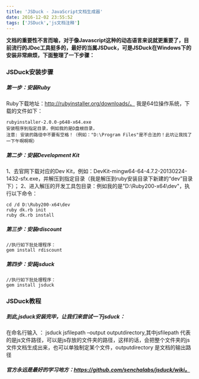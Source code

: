```yaml
---
title: 'JSDuck - JavaScript文档生成器'
date: 2016-12-02 23:55:52
tags: ['JSDuck','js文档注释']
---
```

__文档的重要性不言而喻，对于像Javascript这种的动态语言来说就更重要了，目前流行的JDoc工具挺多的，最好的当属JSDuck，可是JSDuck在Windows下的安装非常麻烦，下面整理了一下步骤：__
### JSDuck安装步骤

##### 第一步：安装Ruby

Ruby下载地址：http://rubyinstaller.org/downloads/。
我是64位操作系统，下载的文件如下：

    rubyinstaller-2.0.0-p648-x64.exe
    安装程序到指定目录，例如我的是D盘根目录，
    注意: 安装的路径中不要有空格！（例如："D:\Program Files"是不合法的！此坑让我找了一下午啊啊啊）

##### 第二步：安装Development Kit

1、去官网下载对应的Dev Kit，例如：DevKit-mingw64-64-4.7.2-20130224-1432-sfx.exe，并解压到指定目录（我是解压到ruby安装目录下新建的“dev”目录下）；
2、进入解压的开发工具包目录：例如我的是"D:\Ruby200-x64\dev"，执行以下命令：

    cd /d D:\Ruby200-x64\dev
    ruby dk.rb init
    ruby dk.rb install


##### 第三步：安装rdiscount

    //执行如下批处理程序：
    gem install rdiscount

##### 第四步：安装jsduck

    //执行如下批处理程序：
    gem install jsduck


### JSDuck教程

##### 到此,jsduck安装完毕，让我们来尝试一下jsduck：
在命名行输入 ： jsduck jsfilepath –output outputdirectory,其中jsfilepath 代表的是js文件路径，可以是js存放的文件夹的路径，这样的话，会把整个文件夹的js文件文档生成出来，也可以单独制定某个文件，outputdirectory 是文档的输出路径

##### 官方永远是最好的学习地方：https://github.com/senchalabs/jsduck/wiki。
